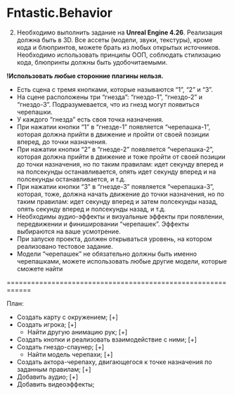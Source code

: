 # Fntastic.Behavior

2) Необходимо выполнить задание на **Unreal Engine 4.26**. Реализация должна быть в 3D. Все ассеты (модели, звуки, текстуры), кроме кода и блюпринтов, можете брать из любых открытых источников. Необходимо использовать принципы ООП, соблюдать стилизацию кода, блюпринты должны быть удобочитаемыми.
  
**!Использовать любые сторонние плагины нельзя.**

* Есть сцена с тремя кнопками, которые называются “1”, “2” и “3”.
* На сцене расположены три “гнезда”: “гнездо-1”, “гнездо-2” и “гнездо-3”. Подразумевается, что из гнезд могут появиться черепашки.
* У каждого “гнезда” есть своя точка назначения.
* При нажатии кнопки “1” в “гнезде-1” появляется “черепашка-1”, которая должна прийти в движение и пройти от своей позиции вперед, до точки назначения.
* При нажатии кнопки “2” в “гнезде-2” появляется “черепашка-2”, которая должна прийти в движение и тоже пройти от своей позиции до точки назначения, но по таким правилам: идет секунду вперед и на полсекунды останавливается, опять идет секунду вперед и на полсекунды останавливается, и т.д.
* При нажатии кнопки “3” в “гнезде-3” появляется “черепашка-3”, которая, тоже, должна начать движение до точки назначения, но по таким правилам: идет секунду вперед и затем полсекунды назад, опять секунду вперед и полсекунды назад, и т.д.
* Необходимы аудио-эффекты и визуальные эффекты при появлении, передвижении и финишировании “черепашек”. Эффекты выбираются на ваше усмотрение.
* При запуске проекта, должен открываться уровень, на котором реализовано тестовое задание.
* Модели “черепашек” не обязательно должны быть именно черепашками, можете использовать любые другие модели, которые сможете найти

============================================================

План:
* Создать карту с окружением; [+]
* Создать игрока; [+]
  * Найти другую анимацию рук; [+]
* Создать кнопки и реализовать взаимодействие с ними; [+]
* Создать гнездо-спаунер; [+]
  * Найти модель черепахи; [+]
* Создать актора-черепаху, двигающегося к точке назначения по заданным правилам; [+]
* Добавить аудио; [+]
* Добавить видеоэффекты;

